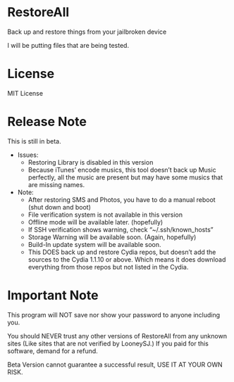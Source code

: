 # RestoreAll

Back up and restore things from your jailbroken device

I will be putting files that are being tested. 

# License

MIT License

# Release Note
This is still in beta.
- Issues:
	- Restoring Library is disabled in this version
	- Because iTunes’ encode musics, this tool doesn’t back up Music perfectly, all the music are present but may have some musics that are missing names.
- Note:
    - After restoring SMS and Photos, you have to do a manual reboot (shut down and boot)
	- File verification system is not available in this version
	- Offline mode will be available later. (hopefully)
	- If SSH verification shows warning, check “~/.ssh/known_hosts”
	- Storage Warning will be available soon. (Again, hopefully)
	- Build-In update system will be available soon.
	- This DOES back up and restore Cydia repos, but doesn’t add the sources to the Cydia 1.1.10 or above. Which means it does download everything from those repos but not listed in the Cydia.

# Important Note
This program will NOT save nor show your password to anyone including you.

You should NEVER trust any other versions of RestoreAll from any unknown sites (Like sites that are not verified by LooneySJ.) If you paid for this software, demand for a refund.

Beta Version cannot guarantee a successful result, USE IT AT YOUR OWN RISK.

